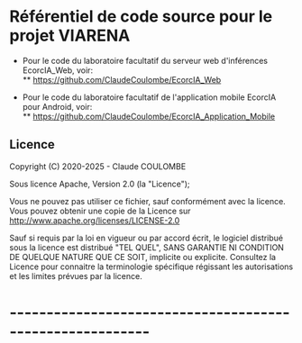 # Référentiel de code source pour le projet VIARENA

* Pour le code du laboratoire facultatif du serveur web d'inférences EcorcIA_Web, voir:<br/>
** https://github.com/ClaudeCoulombe/EcorcIA_Web

* Pour le code du laboratoire facultatif de l'application mobile EcorcIA pour Android, voir:<br/>
** https://github.com/ClaudeCoulombe/EcorcIA_Application_Mobile

## Licence

Copyright (C) 2020-2025 - Claude COULOMBE

Sous licence Apache, Version 2.0 (la "Licence");

Vous ne pouvez pas utiliser ce fichier, sauf conformément avec la licence.
Vous pouvez obtenir une copie de la Licence sur
http://www.apache.org/licenses/LICENSE-2.0

Sauf si requis par la loi en vigueur ou par accord écrit, le logiciel distribué sous la licence est distribué "TEL QUEL", 
SANS GARANTIE NI CONDITION DE QUELQUE NATURE QUE CE SOIT, implicite ou explicite. Consultez la Licence pour connaitre
la terminologie spécifique régissant les autorisations et les limites prévues par la licence.

# ---------------------------------------------------------       

